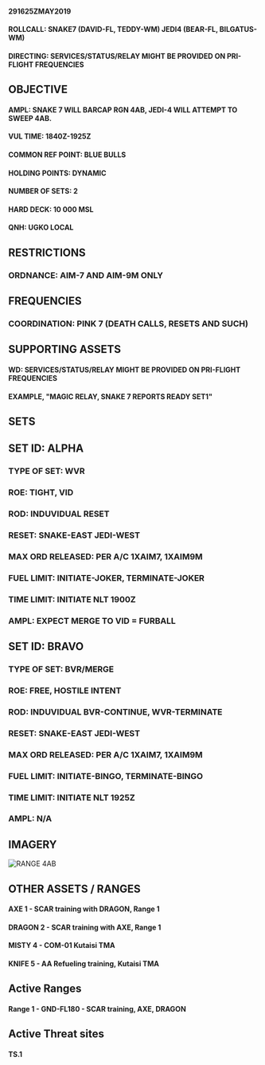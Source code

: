 #### 291625ZMAY2019

#### ROLLCALL: SNAKE7 (DAVID-FL, TEDDY-WM) JEDI4 (BEAR-FL, BILGATUS-WM)
#### DIRECTING: SERVICES/STATUS/RELAY MIGHT BE PROVIDED ON PRI-FLIGHT FREQUENCIES

## OBJECTIVE
#### AMPL: SNAKE 7 WILL BARCAP RGN 4AB, JEDI-4 WILL ATTEMPT TO SWEEP 4AB. 
#### VUL TIME: 1840Z-1925Z
#### COMMON REF POINT: BLUE BULLS
#### HOLDING POINTS: DYNAMIC
#### NUMBER OF SETS: 2
#### HARD DECK: 10 000 MSL
#### QNH: UGKO LOCAL

## RESTRICTIONS
### ORDNANCE: AIM-7 AND AIM-9M ONLY

## FREQUENCIES
### COORDINATION: PINK 7 (DEATH CALLS, RESETS AND SUCH)

## SUPPORTING ASSETS
#### WD: SERVICES/STATUS/RELAY MIGHT BE PROVIDED ON PRI-FLIGHT FREQUENCIES
#### EXAMPLE, "MAGIC RELAY, SNAKE 7 REPORTS READY SET1"

## SETS

## SET ID: ALPHA
### TYPE OF SET: WVR
### ROE: TIGHT, VID
### ROD: INDUVIDUAL RESET
### RESET: SNAKE-EAST JEDI-WEST
### MAX ORD RELEASED: PER A/C 1XAIM7, 1XAIM9M
### FUEL LIMIT: INITIATE-JOKER, TERMINATE-JOKER
### TIME LIMIT: INITIATE NLT 1900Z
### AMPL: EXPECT MERGE TO VID = FURBALL


## SET ID: BRAVO
### TYPE OF SET: BVR/MERGE
### ROE: FREE, HOSTILE INTENT
### ROD: INDUVIDUAL BVR-CONTINUE, WVR-TERMINATE
### RESET: SNAKE-EAST JEDI-WEST
### MAX ORD RELEASED: PER A/C 1XAIM7, 1XAIM9M
### FUEL LIMIT: INITIATE-BINGO, TERMINATE-BINGO
### TIME LIMIT: INITIATE NLT 1925Z
### AMPL: N/A

## IMAGERY

![RANGE 4AB](RGN4BAO.PNG)

## OTHER ASSETS / RANGES
#### AXE 1 - SCAR training with DRAGON, Range 1
#### DRAGON 2 - SCAR training with AXE, Range 1
#### MISTY 4 - COM-01 Kutaisi TMA
#### KNIFE 5 - AA Refueling training, Kutaisi TMA

## Active Ranges
#### Range 1 - GND-FL180 - SCAR training, AXE, DRAGON

## Active Threat sites
#### TS.1